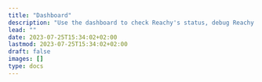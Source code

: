 ```yaml
---
title: "Dashboard"
description: "Use the dashboard to check Reachy's status, debug Reachy's issues and start applications."
lead: ""
date: 2023-07-25T15:34:02+02:00
lastmod: 2023-07-25T15:34:02+02:00
draft: false
images: []
type: docs
---
```

